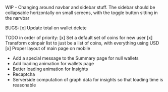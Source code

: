 WIP - Changing around navbar and sidebar stuff. The sidebar should be collapsable horizontally on small screens, with the toggle button sitting in the narvbar

BUGS:
[x] Update total on wallet delete

TODO in order of priority:
[x] Set a default set of coins for new user
[x] Transform coinpair list to just be a list of coins, with everything using USD
[x] Proper layout of main page on mobile
* Add a special message to the Summary page for null wallets
* Add loading animation for wallets page
* Better loading animation for Insights
* Recaptcha
* Serverside computation of graph data for insights so that loading time is reasonable
